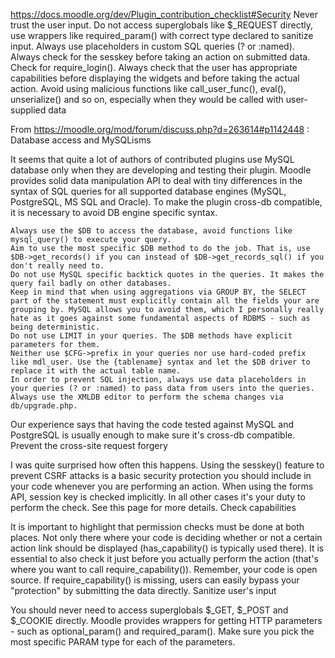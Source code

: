 https://docs.moodle.org/dev/Plugin_contribution_checklist#Security
Never trust the user input.
Do not access superglobals like $_REQUEST directly, use wrappers like required_param() with correct type declared to sanitize input.
Always use placeholders in custom SQL queries (? or :named).
Always check for the sesskey before taking an action on submitted data.
Check for require_login().
Always check that the user has appropriate capabilities before displaying the widgets and before taking the actual action.
Avoid using malicious functions like call_user_func(), eval(), unserialize() and so on, especially when they would be called with user-supplied data


From https://moodle.org/mod/forum/discuss.php?d=263614#p1142448 :
Database access and MySQLisms

It seems that quite a lot of authors of contributed plugins use MySQL database only when they are developing and testing their plugin. Moodle provides solid data manipulation API to deal with tiny differences in the syntax of SQL queries for all supported database engines (MySQL, PostgreSQL, MS SQL and Oracle). To make the plugin cross-db compatible, it is necessary to avoid DB engine specific syntax.

    Always use the $DB to access the database, avoid functions like mysql_query() to execute your query.
    Aim to use the most specific $DB method to do the job. That is, use $DB->get_records() if you can instead of $DB->get_records_sql() if you don't really need to.
    Do not use MySQL specific backtick quotes in the queries. It makes the query fail badly on other databases.
    Keep in mind that when using aggregations via GROUP BY, the SELECT part of the statement must explicitly contain all the fields your are grouping by. MySQL allows you to avoid them, which I personally really hate as it goes against some fundamental aspects of RDBMS - such as being deterministic.
    Do not use LIMIT in your queries. The $DB methods have explicit parameters for them.
    Neither use $CFG->prefix in your queries nor use hard-coded prefix like mdl_user. Use the {tablename} syntax and let the $DB driver to replace it with the actual table name.
    In order to prevent SQL injection, always use data placeholders in your queries (? or :named) to pass data from users into the queries.
    Always use the XMLDB editor to perform the schema changes via db/upgrade.php.

Our experience says that having the code tested against MySQL and PostgreSQL is usually enough to make sure it's cross-db compatible.
Prevent the cross-site request forgery

I was quite surprised how often this happens. Using the sesskey() feature to prevent CSRF attacks is a basic security protection you should include in your code whenever you are performing an action. When using the forms API, session key is checked implicitly. In all other cases it's your duty to perform the check. See this page for more details.
Check capabilities

It is important to highlight that permission checks must be done at both places. Not only there where your code is deciding whether or not a certain action link should be displayed (has_capability() is typically used there). It is essential to also check it just before you actually perform the action (that's where you want to call require_capability()). Remember, your code is open source. If require_capability() is missing, users can easily bypass your "protection" by submitting the data directly.
Sanitize user's input

You should never need to access superglobals $_GET, $_POST and $_COOKIE directly. Moodle provides wrappers for getting HTTP parameters - such as optional_param() and required_param(). Make sure you pick the most specific PARAM type for each of the parameters.





